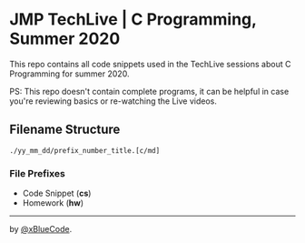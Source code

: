 # JMP TechLive | C Programming, Summer 2020
This repo contains all code snippets used in the TechLive sessions about C Programming for summer 2020.

PS: This repo doesn't contain complete programs, it can be helpful in case you're reviewing basics or re-watching the Live videos.

## Filename Structure

`./yy_mm_dd/prefix_number_title.[c/md]`

### File Prefixes
- Code Snippet (**cs**)
- Homework (**hw**)
----
by [@xBlueCode](https://github.com/xBlueCode).
